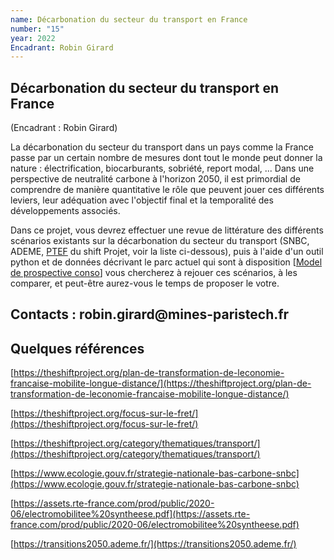 ```yaml
---
name: Décarbonation du secteur du transport en France
number: "15"
year: 2022
Encadrant: Robin Girard
---
```



## Décarbonation du secteur du transport en France

(Encadrant : Robin Girard)

La décarbonation du secteur du transport dans un pays comme la France
passe par un certain nombre de mesures dont tout le monde peut donner la
nature : électrification, biocarburants, sobriété, report modal, ...
Dans une perspective de neutralité carbone à l'horizon 2050, il est
primordial de comprendre de manière quantitative le rôle que peuvent
jouer ces différents leviers, leur adéquation avec l'objectif final et
la temporalité des développements associés.

Dans ce projet, vous devrez effectuer une revue de littérature des
différents scénarios existants sur la décarbonation du secteur du
transport (SNBC, ADEME,
[PTEF](https://theshiftproject.org/focus-sur-le-fret/) du shift
Projet, voir la liste ci-dessous), puis à l'aide d'un outil python et de
données décrivant le parc actuel qui sont à disposition \[[Model de prospective conso](https://github.com/robingirard/Energy-Alternatives-Planing/tree/master/Models/Prospective_conso)\]
vous chercherez à rejouer ces scénarios, à les comparer, et peut-être
aurez-vous le temps de proposer le votre.

## Contacts : robin.girard\@mines-paristech.fr

## Quelques références

[https://theshiftproject.org/plan-de-transformation-de-leconomie-francaise-mobilite-longue-distance/](https://theshiftproject.org/plan-de-transformation-de-leconomie-francaise-mobilite-longue-distance/)

[https://theshiftproject.org/focus-sur-le-fret/](https://theshiftproject.org/focus-sur-le-fret/)

[https://theshiftproject.org/category/thematiques/transport/](https://theshiftproject.org/category/thematiques/transport/)

[https://www.ecologie.gouv.fr/strategie-nationale-bas-carbone-snbc](https://www.ecologie.gouv.fr/strategie-nationale-bas-carbone-snbc)

[https://assets.rte-france.com/prod/public/2020-06/electromobilitee%20syntheese.pdf](https://assets.rte-france.com/prod/public/2020-06/electromobilitee%20syntheese.pdf)

[https://transitions2050.ademe.fr/](https://transitions2050.ademe.fr/)
